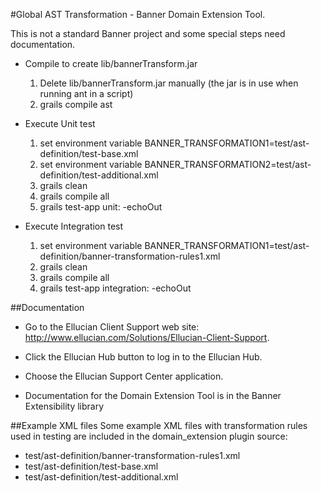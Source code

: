<!--- 
Copyright 2014 Ellucian Company L.P. and its affiliates. 
-->
#Global AST Transformation - Banner Domain Extension Tool.

This is not a standard Banner project and some special steps need documentation.

* Compile to create lib/bannerTransform.jar
    1. Delete lib/bannerTransform.jar manually (the jar is in use when running ant in a script)
    2. grails compile ast

* Execute Unit test
    1. set environment variable  BANNER_TRANSFORMATION1=test/ast-definition/test-base.xml
    2. set environment variable  BANNER_TRANSFORMATION2=test/ast-definition/test-additional.xml
    3. grails clean
    4. grails compile all
    5. grails test-app unit: -echoOut
    
* Execute Integration test
    1. set environment variable  BANNER_TRANSFORMATION1=test/ast-definition/banner-transformation-rules1.xml
    2. grails clean
    3. grails compile all
    4. grails test-app integration: -echoOut

##Documentation
* Go to the Ellucian Client Support web site: http://www.ellucian.com/Solutions/Ellucian-Client-Support.

* Click the Ellucian Hub button to log in to the Ellucian Hub.

* Choose the Ellucian Support Center application.

* Documentation for the Domain Extension Tool is in the Banner Extensibility library

##Example XML files
Some example XML files with transformation rules used in testing are included in the domain_extension plugin source:

* test/ast-definition/banner-transformation-rules1.xml
* test/ast-definition/test-base.xml
* test/ast-definition/test-additional.xml
